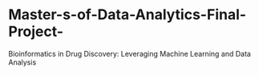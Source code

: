 # Master-s-of-Data-Analytics-Final-Project-
Bioinformatics in Drug Discovery: Leveraging Machine Learning and Data Analysis
